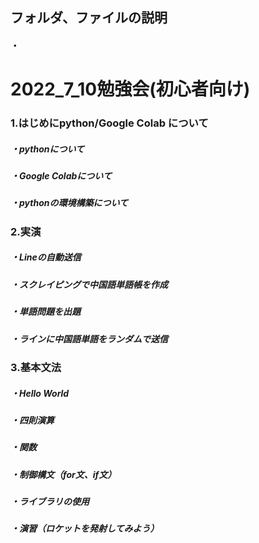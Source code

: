## フォルダ、ファイルの説明
#### ・

#


# 2022_7_10勉強会(初心者向け)
###  1.はじめにpython/Google Colab について
#####  ・pythonについて
#####  ・Google Colabについて
#####  ・pythonの環境構築について
###  2.実演
#####  ・Lineの自動送信
#####  ・スクレイピングで中国語単語帳を作成
#####  ・単語問題を出題
#####  ・ラインに中国語単語をランダムで送信
###  3.基本文法
#####  ・Hello World
#####  ・四則演算
#####  ・関数
#####  ・制御構文（for文、if文）
#####  ・ライブラリの使用
#####  ・演習（ロケットを発射してみよう）
